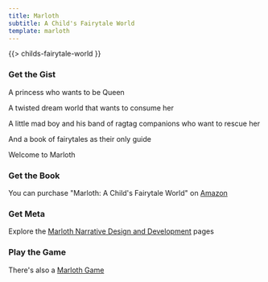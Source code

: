 ```yaml
---
title: Marloth
subtitle: A Child's Fairytale World
template: marloth 
---
```


{{> childs-fairytale-world }}

### Get the Gist

A princess who wants to be Queen

A twisted dream world that wants to consume her

A little mad boy and his band of ragtag companions who want to rescue her

And a book of fairytales as their only guide

Welcome to Marloth

### Get the Book

You can purchase "Marloth: A Child's Fairytale World" on <a target="_blank" href="http://www.amazon.com/Marloth-Childs-Fairytale-Christopher-Johnson/dp/0615484387">Amazon</a>

### Get Meta

Explore the [Marloth Narrative Design and Development](./marloth-narrative-development.md) pages

### Play the Game

There's also a [Marloth Game](./marloth-games.md)
